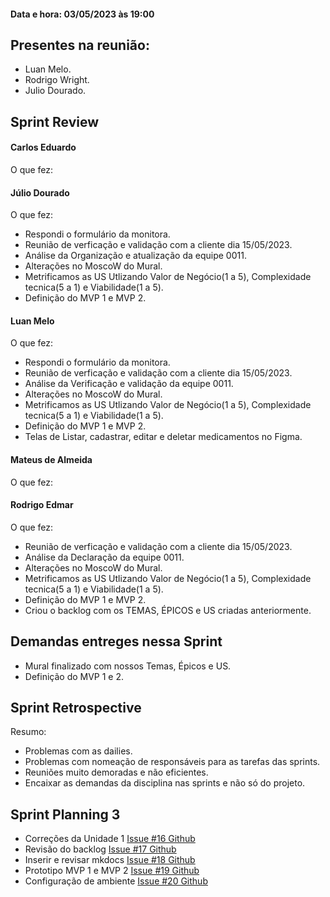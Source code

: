 #### Data e hora: 03/05/2023 às 19:00

## Presentes na reunião:

- Luan Melo.
- Rodrigo Wright.
- Julio Dourado.
    
## Sprint Review
#### Carlos Eduardo
O que fez:

#### Júlio Dourado
O que fez: 

 - Respondi o formulário da monitora.
 - Reunião de verficação e validação com a cliente dia 15/05/2023.
 - Análise da Organização e atualização da equipe 0011.
 - Alterações no MoscoW do Mural.
 - Metrificamos as US Utlizando Valor de Negócio(1 a 5), Complexidade tecnica(5 a 1) e Viabilidade(1 a 5).
 - Definição do MVP 1 e MVP 2.

#### Luan Melo
O que fez:

- Respondi o formulário da monitora.
- Reunião de verficação e validação com a cliente dia 15/05/2023.
- Análise da Verificação e validação da equipe 0011.
- Alterações no MoscoW do Mural.
- Metrificamos as US Utlizando Valor de Negócio(1 a 5), Complexidade tecnica(5 a 1) e Viabilidade(1 a 5).
- Definição do MVP 1 e MVP 2.
- Telas de Listar, cadastrar, editar e deletar medicamentos no Figma.

#### Mateus de Almeida
O que fez:


#### Rodrigo Edmar
O que fez:

   - Reunião de verficação e validação com a cliente dia 15/05/2023.
   - Análise da Declaração da equipe 0011.
   - Alterações no MoscoW do Mural.
   - Metrificamos as US Utlizando Valor de Negócio(1 a 5), Complexidade tecnica(5 a 1) e Viabilidade(1 a 5).
   - Definição do MVP 1 e MVP 2.
   - Criou o backlog com os TEMAS, ÉPICOS e US criadas anteriormente.

## Demandas entreges nessa Sprint

   - Mural finalizado com nossos Temas, Épicos e US.
   - Definição do MVP 1 e 2.

## Sprint Retrospective 
Resumo:

   - Problemas com as dailies.
   - Problemas com nomeação de responsáveis para as tarefas das sprints.
   - Reuniões muito demoradas e não eficientes.
   - Encaixar as demandas da disciplina nas sprints e não só do projeto.

## Sprint Planning 3

   - Correções da Unidade 1 <a href="https://github.com/mdsreq-fga-unb/2023.1-MedicaCerto/issues/16" target="_blank">Issue #16 Github</a>
   - Revisão do backlog <a href="https://github.com/orgs/mdsreq-fga-unb/projects/13/views/1?pane=issue&itemId=28502877" target="_blank">Issue #17 Github</a>
   - Inserir e revisar mkdocs <a href="https://github.com/orgs/mdsreq-fga-unb/projects/13/views/1?pane=issue&itemId=28503061" target="_blank">Issue #18 Github</a>
   - Prototipo MVP 1 e MVP 2 <a href="https://github.com/orgs/mdsreq-fga-unb/projects/13/views/1?pane=issue&itemId=28502984" target="_blank">Issue #19 Github</a>
   - Configuração de ambiente <a href="https://github.com/orgs/mdsreq-fga-unb/projects/13/views/1?pane=issue&itemId=28503965" target="_blank"> Issue #20 Github</a>




